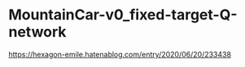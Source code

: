 # MountainCar-v0_fixed-target-Q-network
https://hexagon-emile.hatenablog.com/entry/2020/06/20/233438

